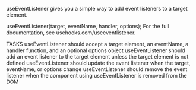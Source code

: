useEventListener gives you a simple way to add event listeners to a target element.

useEventListener(target, eventName, handler, options);
For the full documentation, see usehooks.com/useeventlistener.

TASKS
useEventListener should accept a target element, an eventName, a handler function, and an optional options object
useEventListener should add an event listener to the target element unless the target element is not defined
useEventListener should update the event listener when the target, eventName, or options change
useEventListener should remove the event listener when the component using useEventListener is removed from the DOM